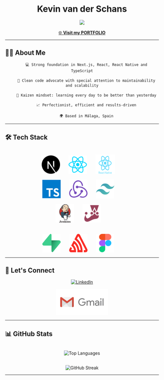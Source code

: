 <h1 align="center">Kevin van der Schans</h1>

<p align="center">
    <image src="https://readme-typing-svg.herokuapp.com?font=Iosevka&size=16&color=white&center=true&width=410&height=45&lines=Front-end+Developer" height="80"/>
</p>

<p align="center">
  <a href="https://kevin-van-der-schans.vercel.app" target="_blank">
    🌐 <strong>Visit my PORTFOLIO</strong>
  </a>
</p>

---

## 🧑‍💻 About Me

<div align="center">

        💻 Strong foundation in Next.js, React, React Native and TypeScript

        🌟 Clean code advocate with special attention to maintainability and scalability

        🧠 Kaizen mindset: learning every day to be better than yesterday

        📈 Perfectionist, efficient and results-driven

        🌍 Based in Málaga, Spain

</div>

---

## 🛠 Tech Stack

<br>

<div align="center">
        <a href="https://nextjs.org/" target="_blank" rel="noreferrer"> <img src="./assets/next.svg" alt="NextJS" width="60" height="60" style="margin-right: 24px" /></a>
        <a href="https://reactjs.org/" target="_blank" rel="noreferrer"> <img src="./assets/react.svg" alt="React" width="60" height="60" style="margin-right: 24px"/></a>
        <a href="https://reactnative.dev/" target="_blank" rel="noreferrer"> <img src="./assets/react-native.svg" alt="React Native" width="64" height="64" style="margin-right: 24px"/></a>
    <br>
    <br>
        <a href="https://www.typescriptlang.org/" target="_blank" rel="noreferrer"> <img src="./assets/typescript.svg" alt="Typescript" width="60" height="60" style="margin-right: 24px" /></a>
        <a href="https://redux.js.org" target="_blank" rel="noreferrer"> <img src="./assets/redux.svg" alt="Redux" width="60" height="60" style="margin-right: 24px" /></a>
        <a href="https://tailwindcss.com/" target="_blank" rel="noreferrer"> <img src="assets/tailwind.svg" alt="Tailwind" width="60" height="60" style="margin-right: 24px" /></a>
    <br>
    <br>
        <a href="https://www.jenkins.io/" target="_blank" rel="noreferrer"> <img src="assets/jenkins.svg" alt="Jenkins" width="60" height="60" style="margin-right: 24px" /></a>
        <a href="https://jestjs.io/" target="_blank" rel="noreferrer"> <img src="assets/jest.svg" alt="Jest" width="60" height="60" style="margin-right: 24px" /></a>
    <br>
    <br>
    <br>
        <a href="https://supabase.com/" target="_blank" rel="noreferrer"> <img src="assets/supabase.svg" alt="Supabase" width="60" height="60" style="margin-right: 24px" /></a>
        <a href="https://sentry.io/welcome/" target="_blank" rel="noreferrer"> <img src="assets/sentry.svg" alt="Sentry" width="60" height="60" style="margin-right: 24px" /></a>
        <a href="https://www.figma.com/" target="_blank" rel="noreferrer"> <img src="./assets/figma.svg" alt="Figma" width="60" height="60" style="margin-right: 24px" /></a>
    <br>
</div>

---

## 🔗 Let's Connect

<p align="center">
  <a href="https://www.linkedin.com/in/kevinvanderschans/" target="_blank">
    <img src="https://www.vectorlogo.zone/logos/linkedin/linkedin-ar21.svg" alt="LinkedIn" width="200" />
  </a>
</p>

<p align="center">
  <a href="mailto:kevinvdsd@hotmail.com" target="_blank">
    <img src="./assets/gmail.svg" alt="Email" width="170" />
  </a>
</p>

---

## 📊 GitHub Stats

<br>

<div align="center">
  <img src="https://github-readme-stats.vercel.app/api/top-langs/?username=KevinVanDerSchans&layout=compact&hide_border=true&theme=react" alt="Top Languages" width="450" />
</div>

<br>

<p align="center">
  <img src="https://github-readme-streak-stats.herokuapp.com/?user=KevinVanDerSchans&theme=react" alt="GitHub Streak" />
</p>

---

